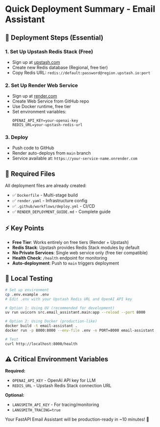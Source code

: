 # Quick Deployment Summary - Email Assistant

## 🚀 Deployment Steps (Essential)

### 1. Set Up Upstash Redis Stack (Free)
- Sign up at [upstash.com](https://upstash.com)
- Create new Redis database (Regional, free tier)
- Copy Redis URL: `redis://default:password@region.upstash.io:port`

### 2. Set Up Render Web Service
- Sign up at [render.com](https://render.com)
- Create Web Service from GitHub repo
- Use Docker runtime, free tier
- Set environment variables:
  ```
  OPENAI_API_KEY=your-openai-key
  REDIS_URL=your-upstash-redis-url
  ```

### 3. Deploy
- Push code to GitHub
- Render auto-deploys from `main` branch
- Service available at: `https://your-service-name.onrender.com`

## 📁 Required Files

All deployment files are already created:
- ✅ `Dockerfile` - Multi-stage build
- ✅ `render.yaml` - Infrastructure config
- ✅ `.github/workflows/deploy.yml` - CI/CD
- ✅ `RENDER_DEPLOYMENT_GUIDE.md` - Complete guide

## ⚡ Key Points

- **Free Tier**: Works entirely on free tiers (Render + Upstash)
- **Redis Stack**: Upstash provides Redis Stack modules by default
- **No Private Services**: Single web service only (free tier compatible)
- **Health Check**: `/health` endpoint for monitoring
- **Auto-deployment**: Push to `main` triggers deployment

## 🔧 Local Testing

```bash
# Set up environment
cp .env.example .env
# Edit .env with your Upstash Redis URL and OpenAI API key

# Option 1: Using UV (recommended for development)
uv run uvicorn src.email_assistant.main:app --reload --port 8000

# Option 2: Using Docker (production-like)
docker build -t email-assistant .
docker run -p 8000:8000 --env-file .env -e PORT=8000 email-assistant

# Test
curl http://localhost:8000/health
```

## ⚠️ Critical Environment Variables

**Required:**
- `OPENAI_API_KEY` - OpenAI API key for LLM
- `REDIS_URL` - Upstash Redis Stack connection URL

**Optional:**
- `LANGSMITH_API_KEY` - For tracing/monitoring
- `LANGSMITH_TRACING=true`

Your FastAPI Email Assistant will be production-ready in ~10 minutes! 🎉
